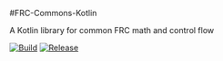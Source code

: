 #FRC-Commons-Kotlin

A Kotlin library for common FRC math and control flow

[![Build](https://travis-ci.org/Team865/FRC-Commons-Kotlin.svg?branch=master)](https://travis-ci.org/Team865/FRC-Commons-Kotlin)
[![Release](https://jitpack.io/v/Team865/FRC-Commons-Kotlin.svg)](https://jitpack.io/#Team865/FRC-Commons-Kotlin)
